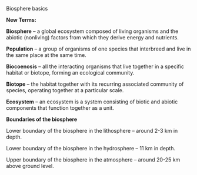 ﻿Biosphere basics

**New Terms:**

**Biosphere** – a global ecosystem composed of living organisms and the abiotic (nonliving) factors from which they derive energy and nutrients.

**Population** – a group of organisms of one species that interbreed and live in the same place at the same time.

**Biocoenosis** – all the interacting organisms that live together in a specific habitat or biotope, forming an ecological community.

**Biotope** – the habitat together with its recurring associated community of species, operating together at a particular scale.

**Ecosystem** – аn ecosystem is a system consisting of biotic and abiotic components that function together as a unit.

**Boundaries of the biosphere**

Lower boundary of the biosphere in the lithosphere – around 2-3 km in depth.

Lower boundary of the biosphere in the hydrosphere – 11 km in depth.

Upper boundary of the biosphere in the atmosphere – around 20-25 km above ground level. 
